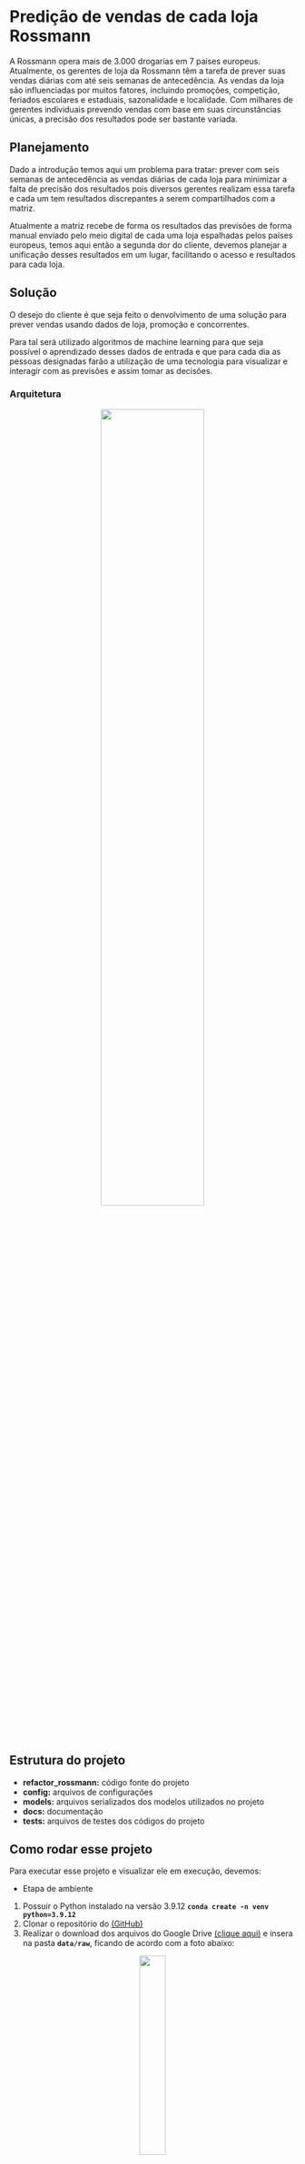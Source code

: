 # Predição de vendas de cada loja Rossmann

A Rossmann opera mais de 3.000 drogarias em 7 países europeus. Atualmente, os gerentes de loja da Rossmann têm a tarefa de prever suas vendas diárias com até seis semanas de antecedência. As vendas da loja são influenciadas por muitos fatores, incluindo promoções, competição, feriados escolares e estaduais, sazonalidade e localidade. Com milhares de gerentes individuais prevendo vendas com base em suas circunstâncias únicas, a precisão dos resultados pode ser bastante variada.

## Planejamento

Dado a introdução temos aqui um problema para tratar: prever com seis semanas de antecedência as vendas diárias de cada loja para minimizar a falta de precisão dos resultados pois diversos gerentes realizam essa tarefa e cada um tem resultados discrepantes a serem compartilhados com a matriz.

Atualmente a matriz recebe de forma os resultados das previsões de forma manual enviado pelo meio digital de cada uma loja espalhadas pelos países europeus, temos aqui então a segunda dor do cliente, devemos planejar a unificação desses resultados em um lugar, facilitando o acesso e resultados para cada loja.


## Solução

O desejo do cliente é que seja feito o denvolvimento de uma solução para prever vendas usando dados de loja, promoção e concorrentes.

Para tal será utilizado algoritmos de machine learning para que seja possível o aprendizado desses dados de entrada e que para cada dia as pessoas designadas farão a utilização de uma tecnologia para visualizar e interagir com as previsões e assim tomar as decisões.

### Arquitetura

<p align="center" width="100%">
    <img width="60%" src="https://i.imgur.com/ScBroqG.png">
</p>

## Estrutura do projeto

- **refactor_rossmann:** código fonte do projeto
- **config:** arquivos de configurações
- **models:** arquivos serializados dos modelos utilizados no projeto
- **docs:** documentação
- **tests:** arquivos de testes dos códigos do projeto

## Como rodar esse projeto

Para executar esse projeto e visualizar ele em execução, devemos:
- Etapa de ambiente
1. Possuir o Python instalado na versão 3.9.12 **``` conda create -n venv python=3.9.12 ```**
2. Clonar o repositório do [(GitHub)](https://github.com/mathdeoliveira/refactor_rossmann)
3. Realizar o download dos arquivos do Google Drive [(clique aqui)](https://drive.google.com/drive/folders/1X0V7RcjYuSkyv4UJnGPdzBjcx2XRzwXU?usp=sharing) e insera na pasta **```data/raw```**, ficando de acordo com a foto abaixo:
<p align="center" width="100%">
    <img width="30%" src="https://i.imgur.com/9F9526l.png">
</p>

1. Entrar no diretório raiz **```/refactor_rossmann```**
2. Instalar o arquivo requirements.txt **```pip install -r requirements.txt```**
   
- Treinamento do modelo
1. Em um novo terminal com o ambiente virtual ativado executar: **```make mlflow```** para iniciar o MLFlow
2. Para iniciar o treinamento, em um novo terminal executar: **```make train```**
3. Para acompanhar e monitorar o treinamento, abrir em um navegador o MLFlow UI no endereço: **```http://127.0.0.1:5000/```**

- Predição do modelo
1. Em um novo terminal com o ambiente virtual ativado executar: **```make firefly```** para iniciar o servidor de predição
2. Para executar uma predição em um novo terminal executar o comando: **```make predict STORE=ID_STORE```**, onde ID_STORE deve ser passado como valor obrigatório inteiro